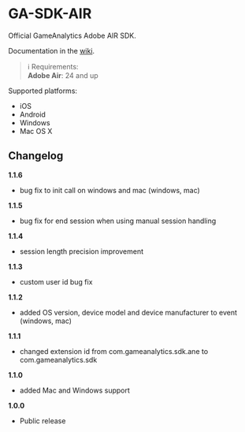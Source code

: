 GA-SDK-AIR
==========

Official GameAnalytics Adobe AIR SDK.

Documentation in the [wiki](https://github.com/GameAnalytics/GA-SDK-AIR/wiki).

> :information_source:
> Requirements:   
> **Adobe Air**: 24 and up

Supported platforms:

* iOS
* Android
* Windows
* Mac OS X

Changelog
---------
<!--(CHANGELOG_TOP)-->
**1.1.6**
* bug fix to init call on windows and mac (windows, mac)

**1.1.5**
* bug fix for end session when using manual session handling

**1.1.4**
* session length precision improvement

**1.1.3**
* custom user id bug fix

**1.1.2**
* added OS version, device model and device manufacturer to event (windows, mac)

**1.1.1**
* changed extension id from com.gameanalytics.sdk.ane to com.gameanalytics.sdk

**1.1.0**
* added Mac and Windows support

**1.0.0**
* Public release
